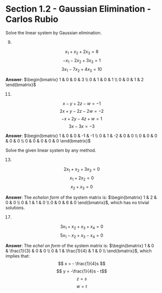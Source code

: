 # Section 1.2 - Gaussian Elimination - Carlos Rubio

Solve the linear system by Gaussian elimination.

9.
$$  x_{1} +  x_{2} + 2x_{3} = 8 $$
$$ -x_{1} - 2x_{2} + 3x_{3} = 1 $$
$$ 3x_{1} - 7x_{2} + 4x_{3} = 10 $$

**Answer**:
$\begin{bmatrix}
  1 & 0 & 0 & 3 \\
  0 & 1 & 0 & 1 \\
  0 & 0 & 1 & 2
 \end{bmatrix}$

11. 
$$ x -  y + 2z -  w = -1 $$
$$ 2x +  y - 2z - 2w = -2 $$
$$ -x + 2y - 4z +  w =  1 $$
$$ 3x           - 3x = -3 $$

**Answer**:
$\begin{bmatrix}
  1 & 0 &  0 & -1 & -1 \\
  0 & 1 & -2 &  0 &  0 \\
  0 & 0 &  0 &  0 &  0 \\
  0 & 0 &  0 &  0 &  0
 \end{bmatrix}$

Solve the given linear system by any method.

13. 
$$ 2x_{1} +  x_{2} + 3x_{3} = 0 $$
$$  x_{1} + 2x_{2}          = 0 $$ 
$$           x_{2} +  x_{3} = 0 $$

**Answer**: The *echelon form* of the system matrix is:
$\begin{bmatrix}
  1 & 2 & 0 & 0 \\
  0 & 1 & 1 & 0 \\
  0 & 0 & 6 & 0
 \end{bmatrix}$, which has no trivial solutions.

17.

$$ 3x_{1} + x_{2} + x_{3} + x_{4} = 0 $$
$$ 5x_{1} - x_{2} + x_{3} - x_{4} = 0 $$

**Answer**: The *echel on form* of the system matrix is:
$\begin{bmatrix}
  1 & 0 & \frac{1}{3} & 0 & 0 \\
  0 & 1 & \frac{1}{4} & 1 & 0 \\
 \end{bmatrix}$, which implies that: 
$$ x = - \frac{1}{4}s $$ 
$$ y = -\frac{1}{4}s - t$$
$$ z = s $$ 
$$ w = t $$

